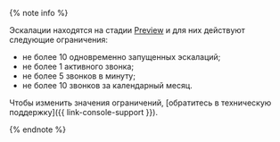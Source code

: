 {% note info %}

Эскалации находятся на стадии [Preview](../../overview/concepts/launch-stages.md) и для них действуют следующие ограничения:
* не более 10 одновременно запущенных эскалаций;
* не более 1 активного звонка;
* не более 5 звонков в минуту;
* не более 10 звонков за календарный месяц.

Чтобы изменить значения ограничений, [обратитесь в техническую поддержку]({{ link-console-support }}).

{% endnote %}
